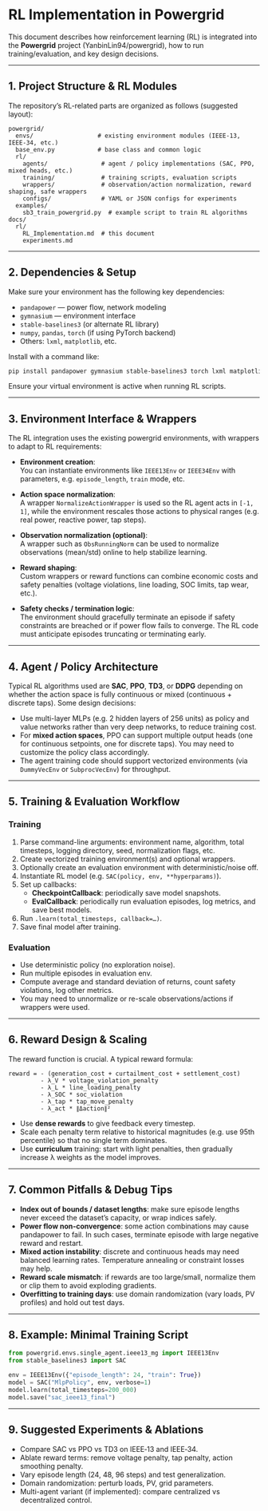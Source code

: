 # RL Implementation in Powergrid

This document describes how reinforcement learning (RL) is integrated into the **Powergrid** project (YanbinLin94/powergrid), how to run training/evaluation, and key design decisions.

---

## 1. Project Structure & RL Modules

The repository’s RL-related parts are organized as follows (suggested layout):

```
powergrid/
  envs/                  # existing environment modules (IEEE‑13, IEEE‑34, etc.)
  base_env.py            # base class and common logic
  rl/
    agents/               # agent / policy implementations (SAC, PPO, mixed heads, etc.)
    training/             # training scripts, evaluation scripts
    wrappers/             # observation/action normalization, reward shaping, safe wrappers
    configs/              # YAML or JSON configs for experiments
  examples/
    sb3_train_powergrid.py  # example script to train RL algorithms
docs/
  rl/
    RL_Implementation.md  # this document
    experiments.md
```

---

## 2. Dependencies & Setup

Make sure your environment has the following key dependencies:

- `pandapower` — power flow, network modeling  
- `gymnasium` — environment interface  
- `stable-baselines3` (or alternate RL library)  
- `numpy`, `pandas`, `torch` (if using PyTorch backend)  
- Others: `lxml`, `matplotlib`, etc.

Install with a command like:

```bash
pip install pandapower gymnasium stable-baselines3 torch lxml matplotlib pandas
```

Ensure your virtual environment is active when running RL scripts.

---

## 3. Environment Interface & Wrappers

The RL integration uses the existing powergrid environments, with wrappers to adapt to RL requirements:

- **Environment creation**:  
  You can instantiate environments like `IEEE13Env` or `IEEE34Env` with parameters, e.g. `episode_length`, `train` mode, etc.

- **Action space normalization**:  
  A wrapper `NormalizeActionWrapper` is used so the RL agent acts in `[-1, 1]`, while the environment rescales those actions to physical ranges (e.g. real power, reactive power, tap steps).

- **Observation normalization (optional)**:  
  A wrapper such as `ObsRunningNorm` can be used to normalize observations (mean/std) online to help stabilize learning.

- **Reward shaping**:  
  Custom wrappers or reward functions can combine economic costs and safety penalties (voltage violations, line loading, SOC limits, tap wear, etc.).

- **Safety checks / termination logic**:  
  The environment should gracefully terminate an episode if safety constraints are breached or if power flow fails to converge. The RL code must anticipate episodes truncating or terminating early.

---

## 4. Agent / Policy Architecture

Typical RL algorithms used are **SAC**, **PPO**, **TD3**, or **DDPG** depending on whether the action space is fully continuous or mixed (continuous + discrete taps). Some design decisions:

- Use multi-layer MLPs (e.g. 2 hidden layers of 256 units) as policy and value networks rather than very deep networks, to reduce training cost.
- For **mixed action spaces**, PPO can support multiple output heads (one for continuous setpoints, one for discrete taps). You may need to customize the policy class accordingly.
- The agent training code should support vectorized environments (via `DummyVecEnv` or `SubprocVecEnv`) for throughput.

---

## 5. Training & Evaluation Workflow

### Training

1. Parse command-line arguments: environment name, algorithm, total timesteps, logging directory, seed, normalization flags, etc.
2. Create vectorized training environment(s) and optional wrappers.
3. Optionally create an evaluation environment with deterministic/noise off.
4. Instantiate RL model (e.g. `SAC(policy, env, **hyperparams)`).
5. Set up callbacks:
   - **CheckpointCallback**: periodically save model snapshots.
   - **EvalCallback**: periodically run evaluation episodes, log metrics, and save best models.
6. Run `.learn(total_timesteps, callback=…)`.
7. Save final model after training.

### Evaluation

- Use deterministic policy (no exploration noise).
- Run multiple episodes in evaluation env.
- Compute average and standard deviation of returns, count safety violations, log other metrics.
- You may need to unnormalize or re-scale observations/actions if wrappers were used.

---

## 6. Reward Design & Scaling

The reward function is crucial. A typical reward formula:

```
reward = - (generation_cost + curtailment_cost + settlement_cost)
         - λ_V * voltage_violation_penalty
         - λ_L * line_loading_penalty
         - λ_SOC * soc_violation
         - λ_tap * tap_move_penalty
         - λ_act * ∥Δaction∥²
```

- Use **dense rewards** to give feedback every timestep.
- Scale each penalty term relative to historical magnitudes (e.g. use 95th percentile) so that no single term dominates.
- Use **curriculum** training: start with light penalties, then gradually increase λ weights as the model improves.

---

## 7. Common Pitfalls & Debug Tips

- **Index out of bounds / dataset lengths**: make sure episode lengths never exceed the dataset’s capacity, or wrap indices safely.
- **Power flow non-convergence**: some action combinations may cause pandapower to fail. In such cases, terminate episode with large negative reward and restart.
- **Mixed action instability**: discrete and continuous heads may need balanced learning rates. Temperature annealing or constraint losses may help.
- **Reward scale mismatch**: if rewards are too large/small, normalize them or clip them to avoid exploding gradients.
- **Overfitting to training days**: use domain randomization (vary loads, PV profiles) and hold out test days.

---

## 8. Example: Minimal Training Script

```python
from powergrid.envs.single_agent.ieee13_mg import IEEE13Env
from stable_baselines3 import SAC

env = IEEE13Env({"episode_length": 24, "train": True})
model = SAC("MlpPolicy", env, verbose=1)
model.learn(total_timesteps=200_000)
model.save("sac_ieee13_final")
```

---

## 9. Suggested Experiments & Ablations

- Compare SAC vs PPO vs TD3 on IEEE‑13 and IEEE‑34.
- Ablate reward terms: remove voltage penalty, tap penalty, action smoothing penalty.
- Vary episode length (24, 48, 96 steps) and test generalization.
- Domain randomization: perturb loads, PV, grid parameters.
- Multi-agent variant (if implemented): compare centralized vs decentralized control.
